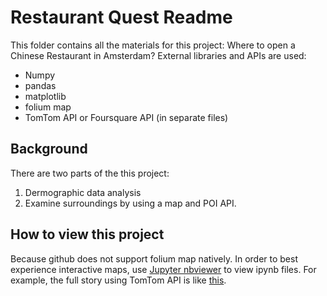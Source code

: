# Restaurant Quest Readme

This folder contains all the materials for this project: Where to open a Chinese Restaurant in Amsterdam?
External libraries and APIs are used:
* Numpy
* pandas
* matplotlib
* folium map
* TomTom API or Foursquare API (in separate files)


## Background
There are two parts of the this project:

1. Dermographic data analysis
2. Examine surroundings by using a map and POI API.

## How to view this project

Because github does not support folium map natively.
In order to best experience interactive maps, use [Jupyter nbviewer](https://nbviewer.jupyter.org) to view ipynb files.
For example, the full story using TomTom API is like [this](https://nbviewer.jupyter.org/github/xding78/Sharing/blob/master/RestaurantQuest_TomTomAPI_Full.ipynb).
